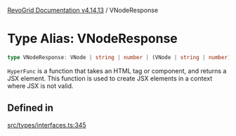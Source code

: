 [RevoGrid Documentation v4.14.13](README.md) / VNodeResponse

# Type Alias: VNodeResponse

```ts
type VNodeResponse: VNode | string | number | (VNode | string | number)[] | null | undefined;
```

`HyperFunc` is a function that takes an HTML tag or component, and returns a
JSX element. This function is used to create JSX elements in a context where
JSX is not valid.

## Defined in

[src/types/interfaces.ts:345](https://github.com/revolist/revogrid/blob/4eff1607ca8ee7d75f31750c713182488767268a/src/types/interfaces.ts#L345)
